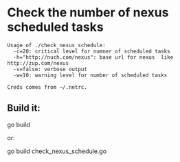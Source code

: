 Check the number of nexus scheduled tasks 
=========================================

    Usage of ./check_nexus_schedule:
      -c=20: critical level for numner of scheduled tasks
      -h="http://nuch.com/nexus": base url for nexus  like http://zup.com/nexus
      -v=false: verbose output
      -w=10: warning level for number of scheduled tasks

    Creds comes from ~/.netrc.

Build it:
---------

  go build

or:

  go build check_nexus_schedule.go


